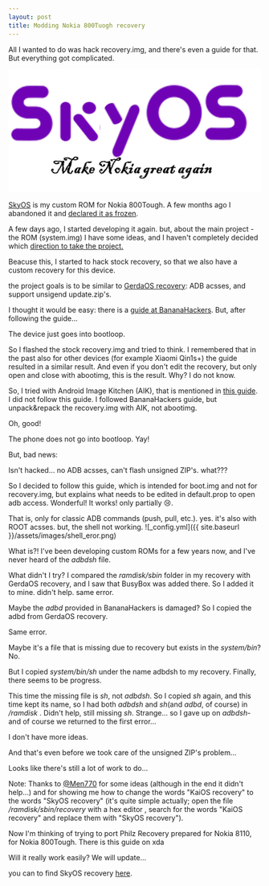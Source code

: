 ```yaml
---
layout: post
title: Modding Nokia 800Tuogh recovery
---
```


All I wanted to do was hack recovery.img, and there's even a guide for that. But everything got complicated.

![SkyOSlogo](https://raw.githubusercontent.com/AshiVered/SkyOS/main/res/logo.png)

[SkyOS](https://github.com/AshiVered/SkyOS) is my custom ROM for Nokia 800Tough. A few months ago I abandoned it and [declared it as frozen](https://github.com/AshiVered/SkyOS/issues/6).

A few days ago, I started developing it again. but, about the main project - the ROM (system.img) I have some ideas, and I haven't completely decided which [direction to take the project.](https://github.com/AshiVered/SkyOS/discussions/7)

Beacuse this, I started to hack stock recovery, so that we also have a custom recovery for this device.

the project goals is to be similar to [GerdaOS recovery](https://gitlab.com/project-pris/recovery): ADB acsses, and support unsigend update.zip's.

I thought it would be easy: there is a [guide at BananaHackers](https://wiki.bananahackers.net/root/recovery-mode).
But, after following the guide…

The device just goes into bootloop.

So I flashed the stock recovery.img and tried to think. I remembered that in the past also for other devices (for example Xiaomi Qin1s+) the guide resulted in a similar result. And even if you don't edit the recovery, but only open and close with abootimg, this is the result. Why? I do not know.

So, I tried with Android Image Kitchen (AIK), that is mentioned in [this guide](https://github.com/minhduc-bui1/nokia-leo/wiki/6.-ROOT:-Boot-partition-modifying).
I did not follow this guide. I followed BananaHackers guide, but unpack&repack the recovery.img with AIK, not abootimg.

Oh, good!

The phone does not go into bootloop. Yay!

But, bad news:

Isn't hacked... no ADB acsses, can't flash unsigned ZIP's.  what???

So I decided to follow this guide, which is intended for boot.img and not for recovery.img, but explains what needs to be edited in default.prop to open adb access.
Wonderful! It works! only partially 😢.

That is, only for classic ADB commands (push, pull, etc.). yes. it's also with ROOT acsses. but, the shell not working.
![_config.yml]({{ site.baseurl }}/assets/images/shell_eror.png)

What is?! I've been developing custom ROMs for a few years now, and I've never heard of the *adbdsh* file.

What didn't I try? I compared the *ramdisk/sbin* folder in my recovery with GerdaOS recovery, and I saw that BusyBox was added there. So I added it to mine. didn't help. same error.

Maybe the *adbd* provided in BananaHackers is damaged? So I copied the adbd from GerdaOS recovery.

Same error.

Maybe it's a file that is missing due to recovery but exists in the *system/bin*? No.

But I copied *system/bin/sh* under the name adbdsh to my recovery. Finally, there seems to be progress.

This time the missing file is *sh*, not *adbdsh*. So I copied *sh* again, and this time kept its name, so I had both *adbdsh* and *sh*(and *adbd*, of course) in */ramdisk* . Didn't help, still missing *sh*. Strange... so I gave up on *adbdsh*- and of course we returned to the first error...

I don't have more ideas.

And that's even before we took care of the unsigned ZIP's problem...

Looks like there's still a lot of work to do...

Note: Thanks to [@Men770](https://github.com/men770) for some ideas (although in the end it didn't help...) and for showing me how to change the words "KaiOS recovery" to the words "SkyOS recovery" (it's quite simple actually; open the file */ramdisk/sbin/recovery* with a hex editor , search for the words "KaiOS recovery" and replace them with "SkyOS recovery").

Now I'm thinking of trying to port Philz Recovery prepared for Nokia 8110, for Nokia 800Tough. There is this guide on xda

Will it really work easily? We will update...

you can to find SkyOS recovery [here](https://github.com/AshiVered/SkyOS-Recovery/).
